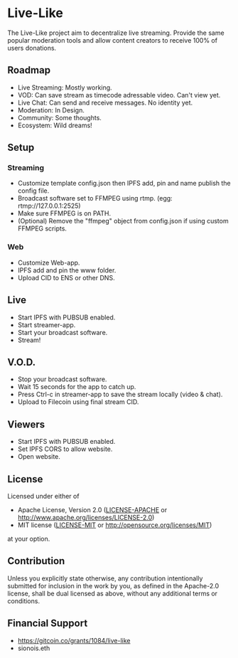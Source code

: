 # Live-Like
The Live-Like project aim to decentralize live streaming. Provide the same popular moderation tools and allow content creators to receive 100% of users donations.

## Roadmap
- Live Streaming: Mostly working.
- VOD: Can save stream as timecode adressable video. Can't view yet.
- Live Chat: Can send and receive messages. No identity yet.
- Moderation: In Design.
- Community: Some thoughts.
- Ecosystem: Wild dreams!

## Setup
### Streaming
- Customize template config.json then IPFS add, pin and name publish the config file.
- Broadcast software set to FFMPEG using rtmp. (egg: rtmp://127.0.0.1:2525)
- Make sure FFMPEG is on PATH.
- (Optional) Remove the "ffmpeg" object from config.json if using custom FFMPEG scripts.
### Web
- Customize Web-app.
- IPFS add and pin the www folder.
- Upload CID to ENS or other DNS.

## Live
- Start IPFS with PUBSUB enabled.
- Start streamer-app.
- Start your broadcast software.
- Stream!

## V.O.D.
- Stop your broadcast software.
- Wait 15 seconds for the app to catch up.
- Press Ctrl-c in streamer-app to save the stream locally (video & chat).
- Upload to Filecoin using final stream CID.

## Viewers
- Start IPFS with PUBSUB enabled.
- Set IPFS CORS to allow website.
- Open website.

## License
Licensed under either of

 * Apache License, Version 2.0
   ([LICENSE-APACHE](LICENSE-APACHE) or http://www.apache.org/licenses/LICENSE-2.0)
 * MIT license
   ([LICENSE-MIT](LICENSE-MIT) or http://opensource.org/licenses/MIT)

at your option.

## Contribution
Unless you explicitly state otherwise, any contribution intentionally submitted
for inclusion in the work by you, as defined in the Apache-2.0 license, shall be
dual licensed as above, without any additional terms or conditions.

## Financial Support
- https://gitcoin.co/grants/1084/live-like
- sionois.eth
